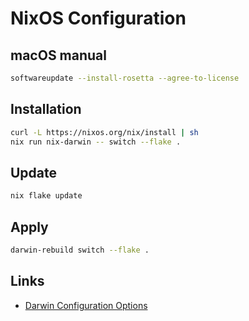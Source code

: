 # NixOS Configuration

## macOS manual

```sh
softwareupdate --install-rosetta --agree-to-license
```

## Installation

```sh
curl -L https://nixos.org/nix/install | sh
nix run nix-darwin -- switch --flake .
```

## Update

```sh
nix flake update
```

## Apply

```sh
darwin-rebuild switch --flake .
```

## Links

- [Darwin Configuration Options](https://daiderd.com/nix-darwin/manual/index.html)
